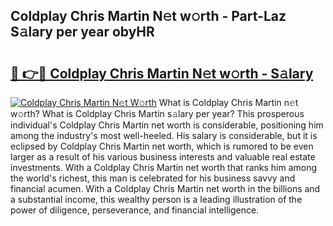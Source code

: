 ## Coldplay Chris Martin N𝚎t w𝚘rth - Part-Laz S𝚊lary per year obyHR

# <h2><a href="http://gc3rdfm.nevu.top/?p=Coldplay+Chris+Martin">🔗 👉🔴 Coldplay Chris Martin N𝚎t w𝚘rth - S𝚊lary</a></h2>

[![Coldplay Chris Martin N𝚎t W𝚘rth](https://i.imgur.com/Oavwk0R.jpeg)](http://gc3rdfm.nevu.top/?p=Coldplay+Chris+Martin)
What is Coldplay Chris Martin n𝚎t w𝚘rth? What is Coldplay Chris Martin s𝚊lary per year?
This prosperous individual's Coldplay Chris Martin net worth is considerable, positioning him among the industry's most well-heeled. His salary is considerable, but it is eclipsed by Coldplay Chris Martin net worth, which is rumored to be even larger as a result of his various business interests and valuable real estate investments. With a Coldplay Chris Martin net worth that ranks him among the world's richest, this man is celebrated for his business savvy and financial acumen. With a Coldplay Chris Martin net worth in the billions and a substantial income, this wealthy person is a leading illustration of the power of diligence, perseverance, and financial intelligence.
